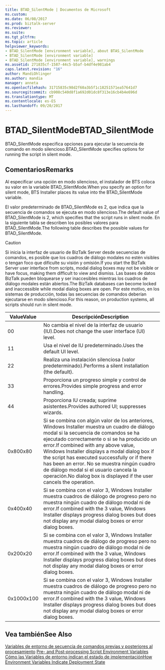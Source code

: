 ```yaml
---
title: BTAD_SilentMode | Documentos de Microsoft
ms.custom: 
ms.date: 06/08/2017
ms.prod: biztalk-server
ms.reviewer: 
ms.suite: 
ms.tgt_pltfrm: 
ms.topic: article
helpviewer_keywords:
- BTAD_SilentMode [environment variable], about BTAS_SilentMode
- BTAD_SilentMode [environment variable]
- BTAD_SilentMode [environment variable], warnings
ms.assetid: 271835cf-1587-44c5-b5af-b4df4e981ab4
caps.latest.revision: "16"
author: MandiOhlinger
ms.author: mandia
manager: anneta
ms.openlocfilehash: 31715835c98d2f60a3b5f1c18251571ea57641d7
ms.sourcegitcommit: cb908c540d8f1a692d01dc8f313e16cb4b4e696d
ms.translationtype: MT
ms.contentlocale: es-ES
ms.lasthandoff: 09/20/2017
---
```

# <a name="btadsilentmode"></a><span data-ttu-id="f3c11-102">BTAD_SilentMode</span><span class="sxs-lookup"><span data-stu-id="f3c11-102">BTAD_SilentMode</span></span>
<span data-ttu-id="f3c11-103">BTAD_SilentMode especifica opciones para ejecutar la secuencia de comando en modo silencioso.</span><span class="sxs-lookup"><span data-stu-id="f3c11-103">BTAD_SilentMode specifies options for running the script in silent mode.</span></span>  
  
## <a name="remarks"></a><span data-ttu-id="f3c11-104">Comentarios</span><span class="sxs-lookup"><span data-stu-id="f3c11-104">Remarks</span></span>  
 <span data-ttu-id="f3c11-105">Al especificar una opción en modo silencioso, el instalador de BTS coloca su valor en la variable BTAD_SilentMode.</span><span class="sxs-lookup"><span data-stu-id="f3c11-105">When you specify an option for silent mode, BTS Installer places its value into the BTAD_SilentMode variable.</span></span>  
  
 <span data-ttu-id="f3c11-106">El valor predeterminado de BTAD_SilentMode es 2, que indica que la secuencia de comandos se ejecuta en modo silencioso.</span><span class="sxs-lookup"><span data-stu-id="f3c11-106">The default value of BTAD_SilentMode is 2, which specifies that the script runs in silent mode.</span></span> <span data-ttu-id="f3c11-107">En la siguiente tabla se describen los posibles valores para BTAD_SilentMode.</span><span class="sxs-lookup"><span data-stu-id="f3c11-107">The following table describes the possible values for BTAD_SilentMode.</span></span>  
  
> [!CAUTION]
>  <span data-ttu-id="f3c11-108">Si inicia la interfaz de usuario de BizTalk Server desde secuencias de comandos, es posible que los cuadros de diálogo modales no estén visibles o tengan foco que dificulte su visión y omisión.</span><span class="sxs-lookup"><span data-stu-id="f3c11-108">If you start the BizTalk Server user interface from scripts, modal dialog boxes may not be visible or have focus, making them difficult to view and dismiss.</span></span> <span data-ttu-id="f3c11-109">Las bases de datos BizTalk pueden bloquearse y ser inaccesibles mientras los cuadros de diálogo modales están abiertos.</span><span class="sxs-lookup"><span data-stu-id="f3c11-109">The BizTalk databases can become locked and inaccessible while modal dialog boxes are open.</span></span> <span data-ttu-id="f3c11-110">Por este motivo, en los sistemas de producción, todas las secuencias de comandos deberían ejecutarse en modo silencioso.</span><span class="sxs-lookup"><span data-stu-id="f3c11-110">For this reason, on production systems, all scripts should run in silent mode.</span></span>  
  
|<span data-ttu-id="f3c11-111">Value</span><span class="sxs-lookup"><span data-stu-id="f3c11-111">Value</span></span>|<span data-ttu-id="f3c11-112">Descripción</span><span class="sxs-lookup"><span data-stu-id="f3c11-112">Description</span></span>|  
|-----------|-----------------|  
|<span data-ttu-id="f3c11-113">0</span><span class="sxs-lookup"><span data-stu-id="f3c11-113">0</span></span>|<span data-ttu-id="f3c11-114">No cambia el nivel de la interfaz de usuario (IU).</span><span class="sxs-lookup"><span data-stu-id="f3c11-114">Does not change the user interface (UI) level.</span></span>|  
|<span data-ttu-id="f3c11-115">1</span><span class="sxs-lookup"><span data-stu-id="f3c11-115">1</span></span>|<span data-ttu-id="f3c11-116">Usa el nivel de IU predeterminado.</span><span class="sxs-lookup"><span data-stu-id="f3c11-116">Uses the default UI level.</span></span>|  
|<span data-ttu-id="f3c11-117">2</span><span class="sxs-lookup"><span data-stu-id="f3c11-117">2</span></span>|<span data-ttu-id="f3c11-118">Realiza una instalación silenciosa (valor predeterminado).</span><span class="sxs-lookup"><span data-stu-id="f3c11-118">Performs a silent installation (the default).</span></span>|  
|<span data-ttu-id="f3c11-119">3</span><span class="sxs-lookup"><span data-stu-id="f3c11-119">3</span></span>|<span data-ttu-id="f3c11-120">Proporciona un progreso simple y control de errores.</span><span class="sxs-lookup"><span data-stu-id="f3c11-120">Provides simple progress and error handling.</span></span>|  
|<span data-ttu-id="f3c11-121">4</span><span class="sxs-lookup"><span data-stu-id="f3c11-121">4</span></span>|<span data-ttu-id="f3c11-122">Proporciona IU creada; suprime asistentes.</span><span class="sxs-lookup"><span data-stu-id="f3c11-122">Provides authored UI; suppresses wizards.</span></span>|  
|<span data-ttu-id="f3c11-123">0x80</span><span class="sxs-lookup"><span data-stu-id="f3c11-123">0x80</span></span>|<span data-ttu-id="f3c11-124">Si se combina con algún valor de los anteriores, Windows Installer muestra un cuadro de diálogo modal si la secuencia de comandos se ha ejecutado correctamente o si se ha producido un error.</span><span class="sxs-lookup"><span data-stu-id="f3c11-124">If combined with any above value, Windows Installer displays a modal dialog box if the script has executed successfully or if there has been an error.</span></span> <span data-ttu-id="f3c11-125">No se muestra ningún cuadro de diálogo modal si el usuario cancela la operación.</span><span class="sxs-lookup"><span data-stu-id="f3c11-125">No dialog box is displayed if the user cancels the operation.</span></span>|  
|<span data-ttu-id="f3c11-126">0x40</span><span class="sxs-lookup"><span data-stu-id="f3c11-126">0x40</span></span>|<span data-ttu-id="f3c11-127">Si se combina con el valor 3, Windows Installer muestra cuadros de diálogo de progreso pero no muestra ningún cuadro de diálogo modal ni de error.</span><span class="sxs-lookup"><span data-stu-id="f3c11-127">If combined with the 3 value, Windows Installer displays progress dialog boxes but does not display any modal dialog boxes or error dialog boxes.</span></span>|  
|<span data-ttu-id="f3c11-128">0x20</span><span class="sxs-lookup"><span data-stu-id="f3c11-128">0x20</span></span>|<span data-ttu-id="f3c11-129">Si se combina con el valor 3, Windows Installer muestra cuadros de diálogo de progreso pero no muestra ningún cuadro de diálogo modal ni de error.</span><span class="sxs-lookup"><span data-stu-id="f3c11-129">If combined with the 3 value, Windows Installer displays progress dialog boxes but does not display any modal dialog boxes or error dialog boxes.</span></span>|  
|<span data-ttu-id="f3c11-130">0x100</span><span class="sxs-lookup"><span data-stu-id="f3c11-130">0x100</span></span>|<span data-ttu-id="f3c11-131">Si se combina con el valor 3, Windows Installer muestra cuadros de diálogo de progreso pero no muestra ningún cuadro de diálogo modal ni de error.</span><span class="sxs-lookup"><span data-stu-id="f3c11-131">If combined with the 3 value, Windows Installer displays progress dialog boxes but does not display any modal dialog boxes or error dialog boxes.</span></span>|  
  
## <a name="see-also"></a><span data-ttu-id="f3c11-132">Vea también</span><span class="sxs-lookup"><span data-stu-id="f3c11-132">See Also</span></span>  
 <span data-ttu-id="f3c11-133">[Variables de entorno de secuencia de comandos previas y posteriores al procesamiento](../core/pre-and-post-processing-script-environment-variables.md) </span><span class="sxs-lookup"><span data-stu-id="f3c11-133">[Pre- and Post-processing Script Environment Variables](../core/pre-and-post-processing-script-environment-variables.md) </span></span>  
 [<span data-ttu-id="f3c11-134">Cómo las Variables de entorno indican el estado de implementación</span><span class="sxs-lookup"><span data-stu-id="f3c11-134">How Environment Variables Indicate Deployment State</span></span>](../core/how-environment-variables-indicate-deployment-state.md)
